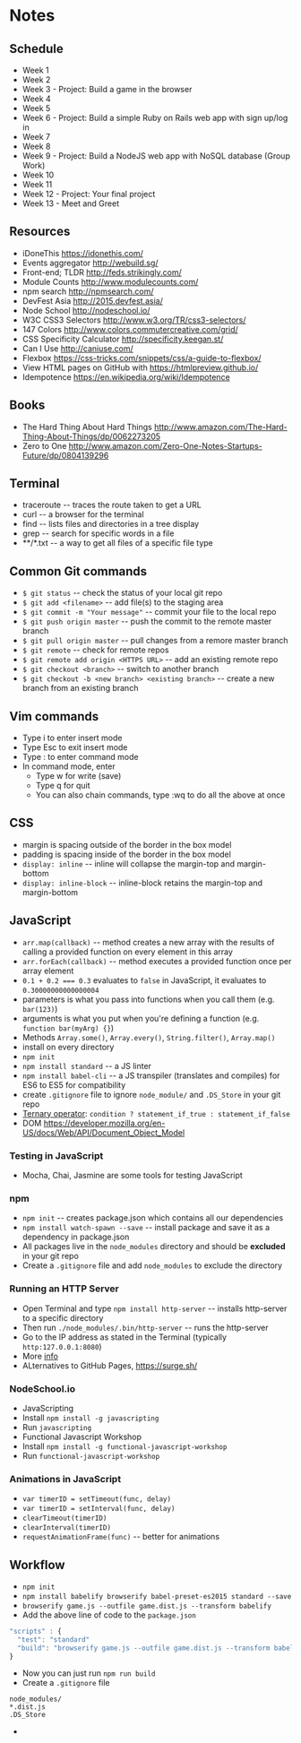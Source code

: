 # Notes

## Schedule

- Week 1
- Week 2
- Week 3 - Project: Build a game in the browser
- Week 4
- Week 5
- Week 6 - Project: Build a simple Ruby on Rails web app with sign up/log in
- Week 7
- Week 8
- Week 9 - Project: Build a NodeJS web app with NoSQL database (Group Work)
- Week 10
- Week 11
- Week 12 - Project: Your final project
- Week 13 - Meet and Greet

## Resources

- iDoneThis https://idonethis.com/
- Events aggregator http://webuild.sg/
- Front-end; TLDR http://feds.strikingly.com/
- Module Counts http://www.modulecounts.com/
- npm search http://npmsearch.com/
- DevFest Asia http://2015.devfest.asia/
- Node School http://nodeschool.io/
- W3C CSS3 Selectors http://www.w3.org/TR/css3-selectors/
- 147 Colors http://www.colors.commutercreative.com/grid/
- CSS Specificity Calculator http://specificity.keegan.st/
- Can I Use http://caniuse.com/
- Flexbox https://css-tricks.com/snippets/css/a-guide-to-flexbox/
- View HTML pages on GitHub with https://htmlpreview.github.io/
- Idempotence https://en.wikipedia.org/wiki/Idempotence

## Books

- The Hard Thing About Hard Things http://www.amazon.com/The-Hard-Thing-About-Things/dp/0062273205
- Zero to One http://www.amazon.com/Zero-One-Notes-Startups-Future/dp/0804139296

## Terminal

- traceroute -- traces the route taken to get a URL
- curl -- a browser for the terminal
- find -- lists files and directories in a tree display
- grep -- search for specific words in a file
- \*\*/\*.txt -- a way to get all files of a specific file type

## Common Git commands

- `$ git status` -- check the status of your local git repo
- `$ git add <filename>` -- add file(s) to the staging area
- `$ git commit -m "Your message"` -- commit your file to the local repo
- `$ git push origin master` -- push the commit to the remote master branch
- `$ git pull origin master` -- pull changes from a remore master branch
- `$ git remote` -- check for remote repos
- `$ git remote add origin <HTTPS URL>` -- add an existing remote repo 
- `$ git checkout <branch>` -- switch to another branch
- `$ git checkout -b <new branch> <existing branch>` -- create a new branch from an existing branch

## Vim commands

- Type i to enter insert mode
- Type Esc to exit insert mode
- Type : to enter command mode
- In command mode, enter 
  - Type w for write (save)
  - Type q for quit
  - You can also chain commands, type :wq to do all the above at once
  
## CSS

- margin is spacing outside of the border in the box model
- padding is spacing inside of the border in the box model 
- `display: inline` -- inline will collapse the margin-top and margin-bottom
- `display: inline-block` -- inline-block retains the margin-top and margin-bottom

## JavaScript

- `arr.map(callback)` -- method creates a new array with the results of calling a provided function on every element in this array
- `arr.forEach(callback)` -- method executes a provided function once per array element
- `0.1 + 0.2 === 0.3` evaluates to `false` in JavaScript, it evaluates to `0.30000000000000004`
- parameters is what you pass into functions when you call them (e.g. `bar(123)`)
- arguments is what you put when you're defining a function (e.g. `function bar(myArg) {}`)
- Methods `Array.some()`, `Array.every()`, `String.filter()`, `Array.map()`
- install on every directory 
 - `npm init`
 - `npm install standard` -- a JS linter
 - `npm install babel-cli` -- a JS transpiler (translates and compiles) for ES6 to ES5 for compatibility
 - create `.gitignore` file to ignore `node_module/` and `.DS_Store` in your git repo
- [Ternary operator](https://developer.mozilla.org/en-US/docs/Web/JavaScript/Reference/Operators/Conditional_Operator): `condition ? statement_if_true : statement_if_false`
- DOM https://developer.mozilla.org/en-US/docs/Web/API/Document_Object_Model

### Testing in JavaScript
- Mocha, Chai, Jasmine are some tools for testing JavaScript

### npm
- `npm init` -- creates package.json which contains all our dependencies
- `npm install watch-spawn --save` -- install package and save it as a dependency in package.json
- All packages live in the `node_modules` directory and should be **excluded** in your git repo
- Create a `.gitignore` file and add `node_modules` to exclude the directory

### Running an HTTP Server
- Open Terminal and type `npm install http-server` -- installs http-server to a specific directory
- Then run `./node_modules/.bin/http-server` -- runs the http-server
- Go to the IP address as stated in the Terminal (typically `http:127.0.0.1:8080`)
- More [info](https://www.npmjs.com/package/http-server)
- ALternatives to GitHub Pages, https://surge.sh/

### NodeSchool.io
- JavaScripting
 - Install `npm install -g javascripting` 
 - Run `javascripting`
- Functional Javascript Workshop
 - Install `npm install -g functional-javascript-workshop`
 - Run `functional-javascript-workshop`
 
### Animations in JavaScript
- `var timerID = setTimeout(func, delay)`
- `var timerID = setInterval(func, delay)`
- `clearTimeout(timerID)`
- `clearInterval(timerID)`
-  `requestAnimationFrame(func)` -- better for animations

## Workflow
- `npm init`
- `npm install babelify browserify babel-preset-es2015 standard --save`
- `browserify game.js --outfile game.dist.js --transform babelify`
- Add the above line of code to the `package.json`
```js
"scripts" : {
  "test": "standard"
  "build": "browserify game.js --outfile game.dist.js --transform babelify"
}
```
- Now you can just run `npm run build`
- Create a `.gitignore` file
```
node_modules/
*.dist.js
.DS_Store
```
- 
